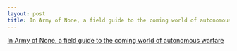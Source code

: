 ```yaml
---
layout: post
title: In Army of None, a field guide to the coming world of autonomous warfare
---
```


[In Army of None, a field guide to the coming world of autonomous warfare](https://techcrunch.com/2018/06/23/in-army-of-none-a-field-guide-to-the-coming-world-of-autonomous-warfare/?utm_source=feedburner&utm_medium=feed&utm_campaign=Feed%3A+techcrunch%2Fgoogle+%28TechCrunch+%C2%BB+google%29)
